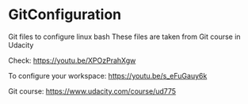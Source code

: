 # GitConfiguration
Git files to configure linux bash
These files are taken from Git course in Udacity


Check: 
https://youtu.be/XPOzPrahXgw

To configure your workspace:
https://youtu.be/s_eFuGauy6k

Git course: 
https://www.udacity.com/course/ud775

